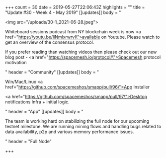 +++
count = 30
date = 2019-05-27T22:06:43Z
highlights = ""
title = "Update #30 - Week 4 - May 2019"
[[updates]]
body = "<p><img src=\"/uploads/30-1_2021-06-28.jpeg\"></p><p>Whiteboard sessions podcast from NY blockchain week is now <a href=\"https://youtu.be/liNmlxrwrvI\">available on Youtube</a>. Please watch to get an overview of the consensus protocol.</p><p>If you prefer reading than watching videos then please check out our new blog post - <a href=\"https://spacemesh.io/protocol/\">Spacemesh protocol motivation</a></p>"
header = "Community"
[[updates]]
body = "<p>Win/Mac/Linux <a href=\"https://github.com/spacemeshos/smapp/pull/96\">App Installer</a></p><p><a href=\"https://github.com/spacemeshos/smapp/pull/97\">Desktop notifications</a> Infra + initial logic.</p>"
header = "App"
[[updates]]
body = "<p>The team is working hard on stabilizing the full node for our upcoming testnet milestone. We are running mining flows and handling bugs related to data availability, p2p and various memory performance issues.</p>"
header = "Full Node"

+++
